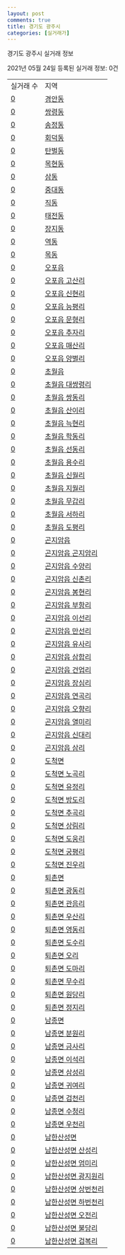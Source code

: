 ```yaml
---
layout: post
comments: true
title: 경기도 광주시
categories: [실거래가]
---
```


경기도 광주시 실거래 정보

2021년 05월 24일 등록된 실거래 정보: 0건


<table>
  <tr>
    <td>실거래 수</td>
    <td>지역</td>
  </tr>

  
  <tr>
    <td><a href="4161010100.html">0</a></td>
    <td><a href="4161010100.html">경안동</a></td>
  </tr>
    

  <tr>
    <td><a href="4161010200.html">0</a></td>
    <td><a href="4161010200.html">쌍령동</a></td>
  </tr>
    

  <tr>
    <td><a href="4161010300.html">0</a></td>
    <td><a href="4161010300.html">송정동</a></td>
  </tr>
    

  <tr>
    <td><a href="4161010400.html">0</a></td>
    <td><a href="4161010400.html">회덕동</a></td>
  </tr>
    

  <tr>
    <td><a href="4161010500.html">0</a></td>
    <td><a href="4161010500.html">탄벌동</a></td>
  </tr>
    

  <tr>
    <td><a href="4161010600.html">0</a></td>
    <td><a href="4161010600.html">목현동</a></td>
  </tr>
    

  <tr>
    <td><a href="4161010700.html">0</a></td>
    <td><a href="4161010700.html">삼동</a></td>
  </tr>
    

  <tr>
    <td><a href="4161010800.html">0</a></td>
    <td><a href="4161010800.html">중대동</a></td>
  </tr>
    

  <tr>
    <td><a href="4161010900.html">0</a></td>
    <td><a href="4161010900.html">직동</a></td>
  </tr>
    

  <tr>
    <td><a href="4161011000.html">0</a></td>
    <td><a href="4161011000.html">태전동</a></td>
  </tr>
    

  <tr>
    <td><a href="4161011100.html">0</a></td>
    <td><a href="4161011100.html">장지동</a></td>
  </tr>
    

  <tr>
    <td><a href="4161011200.html">0</a></td>
    <td><a href="4161011200.html">역동</a></td>
  </tr>
    

  <tr>
    <td><a href="4161011300.html">0</a></td>
    <td><a href="4161011300.html">목동</a></td>
  </tr>
    

  <tr>
    <td><a href="4161025000.html">0</a></td>
    <td><a href="4161025000.html">오포읍</a></td>
  </tr>
    

  <tr>
    <td><a href="4161025021.html">0</a></td>
    <td><a href="4161025021.html">오포읍 고산리</a></td>
  </tr>
    

  <tr>
    <td><a href="4161025022.html">0</a></td>
    <td><a href="4161025022.html">오포읍 신현리</a></td>
  </tr>
    

  <tr>
    <td><a href="4161025023.html">0</a></td>
    <td><a href="4161025023.html">오포읍 능평리</a></td>
  </tr>
    

  <tr>
    <td><a href="4161025024.html">0</a></td>
    <td><a href="4161025024.html">오포읍 문형리</a></td>
  </tr>
    

  <tr>
    <td><a href="4161025025.html">0</a></td>
    <td><a href="4161025025.html">오포읍 추자리</a></td>
  </tr>
    

  <tr>
    <td><a href="4161025026.html">0</a></td>
    <td><a href="4161025026.html">오포읍 매산리</a></td>
  </tr>
    

  <tr>
    <td><a href="4161025027.html">0</a></td>
    <td><a href="4161025027.html">오포읍 양벌리</a></td>
  </tr>
    

  <tr>
    <td><a href="4161025300.html">0</a></td>
    <td><a href="4161025300.html">초월읍</a></td>
  </tr>
    

  <tr>
    <td><a href="4161025321.html">0</a></td>
    <td><a href="4161025321.html">초월읍 대쌍령리</a></td>
  </tr>
    

  <tr>
    <td><a href="4161025322.html">0</a></td>
    <td><a href="4161025322.html">초월읍 쌍동리</a></td>
  </tr>
    

  <tr>
    <td><a href="4161025323.html">0</a></td>
    <td><a href="4161025323.html">초월읍 산이리</a></td>
  </tr>
    

  <tr>
    <td><a href="4161025324.html">0</a></td>
    <td><a href="4161025324.html">초월읍 늑현리</a></td>
  </tr>
    

  <tr>
    <td><a href="4161025325.html">0</a></td>
    <td><a href="4161025325.html">초월읍 학동리</a></td>
  </tr>
    

  <tr>
    <td><a href="4161025326.html">0</a></td>
    <td><a href="4161025326.html">초월읍 선동리</a></td>
  </tr>
    

  <tr>
    <td><a href="4161025327.html">0</a></td>
    <td><a href="4161025327.html">초월읍 용수리</a></td>
  </tr>
    

  <tr>
    <td><a href="4161025328.html">0</a></td>
    <td><a href="4161025328.html">초월읍 신월리</a></td>
  </tr>
    

  <tr>
    <td><a href="4161025329.html">0</a></td>
    <td><a href="4161025329.html">초월읍 지월리</a></td>
  </tr>
    

  <tr>
    <td><a href="4161025330.html">0</a></td>
    <td><a href="4161025330.html">초월읍 무갑리</a></td>
  </tr>
    

  <tr>
    <td><a href="4161025331.html">0</a></td>
    <td><a href="4161025331.html">초월읍 서하리</a></td>
  </tr>
    

  <tr>
    <td><a href="4161025332.html">0</a></td>
    <td><a href="4161025332.html">초월읍 도평리</a></td>
  </tr>
    

  <tr>
    <td><a href="4161025900.html">0</a></td>
    <td><a href="4161025900.html">곤지암읍</a></td>
  </tr>
    

  <tr>
    <td><a href="4161025921.html">0</a></td>
    <td><a href="4161025921.html">곤지암읍 곤지암리</a></td>
  </tr>
    

  <tr>
    <td><a href="4161025922.html">0</a></td>
    <td><a href="4161025922.html">곤지암읍 수양리</a></td>
  </tr>
    

  <tr>
    <td><a href="4161025923.html">0</a></td>
    <td><a href="4161025923.html">곤지암읍 신촌리</a></td>
  </tr>
    

  <tr>
    <td><a href="4161025924.html">0</a></td>
    <td><a href="4161025924.html">곤지암읍 봉현리</a></td>
  </tr>
    

  <tr>
    <td><a href="4161025925.html">0</a></td>
    <td><a href="4161025925.html">곤지암읍 부항리</a></td>
  </tr>
    

  <tr>
    <td><a href="4161025926.html">0</a></td>
    <td><a href="4161025926.html">곤지암읍 이선리</a></td>
  </tr>
    

  <tr>
    <td><a href="4161025927.html">0</a></td>
    <td><a href="4161025927.html">곤지암읍 만선리</a></td>
  </tr>
    

  <tr>
    <td><a href="4161025928.html">0</a></td>
    <td><a href="4161025928.html">곤지암읍 유사리</a></td>
  </tr>
    

  <tr>
    <td><a href="4161025929.html">0</a></td>
    <td><a href="4161025929.html">곤지암읍 삼합리</a></td>
  </tr>
    

  <tr>
    <td><a href="4161025930.html">0</a></td>
    <td><a href="4161025930.html">곤지암읍 건업리</a></td>
  </tr>
    

  <tr>
    <td><a href="4161025931.html">0</a></td>
    <td><a href="4161025931.html">곤지암읍 장심리</a></td>
  </tr>
    

  <tr>
    <td><a href="4161025932.html">0</a></td>
    <td><a href="4161025932.html">곤지암읍 연곡리</a></td>
  </tr>
    

  <tr>
    <td><a href="4161025933.html">0</a></td>
    <td><a href="4161025933.html">곤지암읍 오향리</a></td>
  </tr>
    

  <tr>
    <td><a href="4161025934.html">0</a></td>
    <td><a href="4161025934.html">곤지암읍 열미리</a></td>
  </tr>
    

  <tr>
    <td><a href="4161025935.html">0</a></td>
    <td><a href="4161025935.html">곤지암읍 신대리</a></td>
  </tr>
    

  <tr>
    <td><a href="4161025936.html">0</a></td>
    <td><a href="4161025936.html">곤지암읍 삼리</a></td>
  </tr>
    

  <tr>
    <td><a href="4161033000.html">0</a></td>
    <td><a href="4161033000.html">도척면</a></td>
  </tr>
    

  <tr>
    <td><a href="4161033021.html">0</a></td>
    <td><a href="4161033021.html">도척면 노곡리</a></td>
  </tr>
    

  <tr>
    <td><a href="4161033022.html">0</a></td>
    <td><a href="4161033022.html">도척면 유정리</a></td>
  </tr>
    

  <tr>
    <td><a href="4161033023.html">0</a></td>
    <td><a href="4161033023.html">도척면 방도리</a></td>
  </tr>
    

  <tr>
    <td><a href="4161033024.html">0</a></td>
    <td><a href="4161033024.html">도척면 추곡리</a></td>
  </tr>
    

  <tr>
    <td><a href="4161033025.html">0</a></td>
    <td><a href="4161033025.html">도척면 상림리</a></td>
  </tr>
    

  <tr>
    <td><a href="4161033026.html">0</a></td>
    <td><a href="4161033026.html">도척면 도웅리</a></td>
  </tr>
    

  <tr>
    <td><a href="4161033027.html">0</a></td>
    <td><a href="4161033027.html">도척면 궁평리</a></td>
  </tr>
    

  <tr>
    <td><a href="4161033028.html">0</a></td>
    <td><a href="4161033028.html">도척면 진우리</a></td>
  </tr>
    

  <tr>
    <td><a href="4161034000.html">0</a></td>
    <td><a href="4161034000.html">퇴촌면</a></td>
  </tr>
    

  <tr>
    <td><a href="4161034021.html">0</a></td>
    <td><a href="4161034021.html">퇴촌면 광동리</a></td>
  </tr>
    

  <tr>
    <td><a href="4161034022.html">0</a></td>
    <td><a href="4161034022.html">퇴촌면 관음리</a></td>
  </tr>
    

  <tr>
    <td><a href="4161034023.html">0</a></td>
    <td><a href="4161034023.html">퇴촌면 우산리</a></td>
  </tr>
    

  <tr>
    <td><a href="4161034024.html">0</a></td>
    <td><a href="4161034024.html">퇴촌면 영동리</a></td>
  </tr>
    

  <tr>
    <td><a href="4161034025.html">0</a></td>
    <td><a href="4161034025.html">퇴촌면 도수리</a></td>
  </tr>
    

  <tr>
    <td><a href="4161034026.html">0</a></td>
    <td><a href="4161034026.html">퇴촌면 오리</a></td>
  </tr>
    

  <tr>
    <td><a href="4161034027.html">0</a></td>
    <td><a href="4161034027.html">퇴촌면 도마리</a></td>
  </tr>
    

  <tr>
    <td><a href="4161034028.html">0</a></td>
    <td><a href="4161034028.html">퇴촌면 무수리</a></td>
  </tr>
    

  <tr>
    <td><a href="4161034029.html">0</a></td>
    <td><a href="4161034029.html">퇴촌면 원당리</a></td>
  </tr>
    

  <tr>
    <td><a href="4161034030.html">0</a></td>
    <td><a href="4161034030.html">퇴촌면 정지리</a></td>
  </tr>
    

  <tr>
    <td><a href="4161035000.html">0</a></td>
    <td><a href="4161035000.html">남종면</a></td>
  </tr>
    

  <tr>
    <td><a href="4161035021.html">0</a></td>
    <td><a href="4161035021.html">남종면 분원리</a></td>
  </tr>
    

  <tr>
    <td><a href="4161035022.html">0</a></td>
    <td><a href="4161035022.html">남종면 금사리</a></td>
  </tr>
    

  <tr>
    <td><a href="4161035023.html">0</a></td>
    <td><a href="4161035023.html">남종면 이석리</a></td>
  </tr>
    

  <tr>
    <td><a href="4161035024.html">0</a></td>
    <td><a href="4161035024.html">남종면 삼성리</a></td>
  </tr>
    

  <tr>
    <td><a href="4161035025.html">0</a></td>
    <td><a href="4161035025.html">남종면 귀여리</a></td>
  </tr>
    

  <tr>
    <td><a href="4161035026.html">0</a></td>
    <td><a href="4161035026.html">남종면 검천리</a></td>
  </tr>
    

  <tr>
    <td><a href="4161035027.html">0</a></td>
    <td><a href="4161035027.html">남종면 수청리</a></td>
  </tr>
    

  <tr>
    <td><a href="4161035028.html">0</a></td>
    <td><a href="4161035028.html">남종면 우천리</a></td>
  </tr>
    

  <tr>
    <td><a href="4161037000.html">0</a></td>
    <td><a href="4161037000.html">남한산성면</a></td>
  </tr>
    

  <tr>
    <td><a href="4161037021.html">0</a></td>
    <td><a href="4161037021.html">남한산성면 산성리</a></td>
  </tr>
    

  <tr>
    <td><a href="4161037022.html">0</a></td>
    <td><a href="4161037022.html">남한산성면 엄미리</a></td>
  </tr>
    

  <tr>
    <td><a href="4161037023.html">0</a></td>
    <td><a href="4161037023.html">남한산성면 광지원리</a></td>
  </tr>
    

  <tr>
    <td><a href="4161037024.html">0</a></td>
    <td><a href="4161037024.html">남한산성면 상번천리</a></td>
  </tr>
    

  <tr>
    <td><a href="4161037025.html">0</a></td>
    <td><a href="4161037025.html">남한산성면 하번천리</a></td>
  </tr>
    

  <tr>
    <td><a href="4161037026.html">0</a></td>
    <td><a href="4161037026.html">남한산성면 오전리</a></td>
  </tr>
    

  <tr>
    <td><a href="4161037027.html">0</a></td>
    <td><a href="4161037027.html">남한산성면 불당리</a></td>
  </tr>
    

  <tr>
    <td><a href="4161037028.html">0</a></td>
    <td><a href="4161037028.html">남한산성면 검복리</a></td>
  </tr>
    


</table>
    